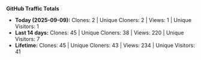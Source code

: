 
**GitHub Traffic Totals**

- **Today (2025-09-09):** Clones: 2 | Unique Cloners: 2 | Views: 1 | Unique Visitors: 1
- **Last 14 days:** Clones: 45 | Unique Cloners: 38 | Views: 220 | Unique Visitors: 7
- **Lifetime:** Clones: 45 | Unique Cloners: 43 | Views: 234 | Unique Visitors: 41
